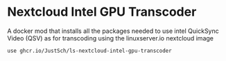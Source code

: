 # Nextcloud Intel GPU Transcoder

A docker mod that installs all the packages needed to use intel QuickSync Video (QSV) as for transcoding using the linuxserver.io nextcloud image

```
use ghcr.io/JustSch/ls-nextcloud-intel-gpu-transcoder
```